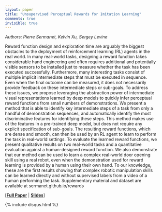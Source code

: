 ```yaml
---
layout: paper
title: "Unsupervised Perceptual Rewards for Imitation Learning"
comments: true
invisible: true
---
```


<p class="text-left"><i>Authors: Pierre Sermanet, Kelvin Xu, Sergey Levine</i></p>

Reward function design and exploration time are arguably the biggest obstacles to the deployment of reinforcement learning (RL) agents in the real world. In many real-world tasks, designing a reward function takes considerable hand engineering and often requires additional and potentially visible sensors to be installed just to measure whether the task has been executed successfully. Furthermore, many interesting tasks consist of multiple implicit intermediate steps that must be executed in sequence. Even when the final outcome can be measured, it does not necessarily provide feedback on these intermediate steps or sub-goals. To address these issues, we propose leveraging the abstraction power of intermediate visual representations learned by deep models to quickly infer perceptual reward functions from small numbers of demonstrations. We present a method that is able to identify key intermediate steps of a task from only a handful of demonstration sequences, and automatically identify the most discriminative features for identifying these steps. This method makes use of the features in a pre-trained deep model, but does not require any explicit specification of sub-goals. The resulting reward functions, which are dense and smooth, can then be used by an RL agent to learn to perform the task in real-world settings. To evaluate the learned reward functions, we present qualitative results on two real-world tasks and a quantitative evaluation against a human-designed reward function. We also demonstrate that our method can be used to learn a complex real-world door opening skill using a real robot, even when the demonstration used for reward learning is provided by a human using their own hand. To our knowledge, these are the first results showing that complex robotic manipulation skills can be learned directly and without supervised labels from a video of a human performing the task. Supplementary material and dataset are available at sermanet.github.io/rewards

[<b><a href="/static/papers/73.pdf">Full Paper</a></b> \| <b><a href="/static/slides/73.mp4">Slides</a></b>]

{% include disqus.html %}